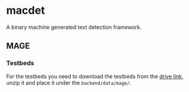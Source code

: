 # macdet
A binary machine generated text detection framework.

## MAGE
### Testbeds
For the testbeds you need to download the testbeds from the [drive link](https://drive.google.com/file/d/1chbinwnrXxTA2pqzzbadS62wYjIgw0Ue/view?usp=sharing), unzip it and place it under the `backend/data/mage/`.  
